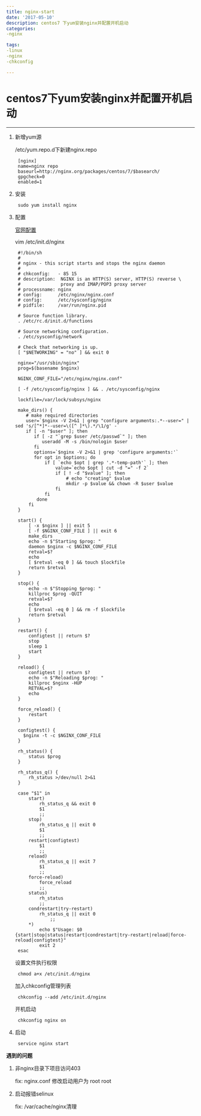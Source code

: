 ```yaml
---
title: nginx-start
date: '2017-05-10'
description: centos7 下yum安装nginx并配置开机启动
categories:
-nginx

tags:
-linux
-nginx
-chkconfig

---
```


# centos7下yum安装nginx并配置开机启动
---

1. 新增yum源

    /etc/yum.repo.d下新建nginx.repo

        [nginx]
        name=nginx repo
        baseurl=http://nginx.org/packages/centos/7/$basearch/
        gpgcheck=0
        enabled=1

2. 安装
    
        sudo yum install nginx

3. 配置
    
    [官网配置](https://www.nginx.com/resources/wiki/start/topics/examples/redhatnginxinit/)  

    vim /etc/init.d/nginx

        #!/bin/sh
        #
        # nginx - this script starts and stops the nginx daemon
        #
        # chkconfig:   - 85 15
        # description:  NGINX is an HTTP(S) server, HTTP(S) reverse \
        #               proxy and IMAP/POP3 proxy server
        # processname: nginx
        # config:      /etc/nginx/nginx.conf
        # config:      /etc/sysconfig/nginx
        # pidfile:     /var/run/nginx.pid

        # Source function library.
        . /etc/rc.d/init.d/functions

        # Source networking configuration.
        . /etc/sysconfig/network

        # Check that networking is up.
        [ "$NETWORKING" = "no" ] && exit 0

        nginx="/usr/sbin/nginx"
        prog=$(basename $nginx)

        NGINX_CONF_FILE="/etc/nginx/nginx.conf"

        [ -f /etc/sysconfig/nginx ] && . /etc/sysconfig/nginx

        lockfile=/var/lock/subsys/nginx

        make_dirs() {
           # make required directories
           user=`$nginx -V 2>&1 | grep "configure arguments:.*--user=" | sed 's/[^*]*--user=\([^ ]*\).*/\1/g' -`
           if [ -n "$user" ]; then
              if [ -z "`grep $user /etc/passwd`" ]; then
                 useradd -M -s /bin/nologin $user
              fi
              options=`$nginx -V 2>&1 | grep 'configure arguments:'`
              for opt in $options; do
                  if [ `echo $opt | grep '.*-temp-path'` ]; then
                      value=`echo $opt | cut -d "=" -f 2`
                      if [ ! -d "$value" ]; then
                          # echo "creating" $value
                          mkdir -p $value && chown -R $user $value
                      fi
                  fi
               done
            fi
        }

        start() {
            [ -x $nginx ] || exit 5
            [ -f $NGINX_CONF_FILE ] || exit 6
            make_dirs
            echo -n $"Starting $prog: "
            daemon $nginx -c $NGINX_CONF_FILE
            retval=$?
            echo
            [ $retval -eq 0 ] && touch $lockfile
            return $retval
        }

        stop() {
            echo -n $"Stopping $prog: "
            killproc $prog -QUIT
            retval=$?
            echo
            [ $retval -eq 0 ] && rm -f $lockfile
            return $retval
        }

        restart() {
            configtest || return $?
            stop
            sleep 1
            start
        }

        reload() {
            configtest || return $?
            echo -n $"Reloading $prog: "
            killproc $nginx -HUP
            RETVAL=$?
            echo
        }

        force_reload() {
            restart
        }

        configtest() {
          $nginx -t -c $NGINX_CONF_FILE
        }

        rh_status() {
            status $prog
        }

        rh_status_q() {
            rh_status >/dev/null 2>&1
        }

        case "$1" in
            start)
                rh_status_q && exit 0
                $1
                ;;
            stop)
                rh_status_q || exit 0
                $1
                ;;
            restart|configtest)
                $1
                ;;
            reload)
                rh_status_q || exit 7
                $1
                ;;
            force-reload)
                force_reload
                ;;
            status)
                rh_status
                ;;
            condrestart|try-restart)
                rh_status_q || exit 0
                    ;;
            *)
                echo $"Usage: $0 {start|stop|status|restart|condrestart|try-restart|reload|force-reload|configtest}"
                exit 2
        esac

    设置文件执行权限

        chmod a+x /etc/init.d/nginx

    加入chkconfig管理列表

        chkconfig --add /etc/init.d/nginx

    开机启动

        chkconfig nginx on

4. 启动
    
        service nginx start

**遇到的问题**

1. 非nginx目录下项目访问403

    fix: nginx.conf 修改启动用户为 root  root

2. 启动报错selinux

    fix: /var/cache/nginx清理

